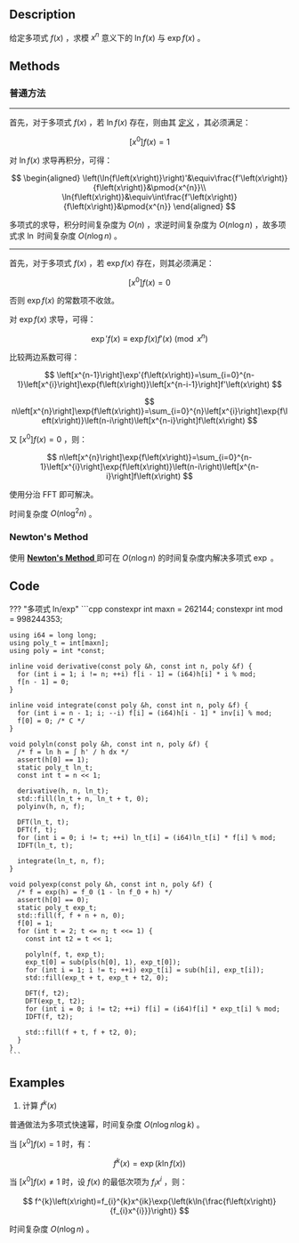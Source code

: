## Description

给定多项式 $f\left(x\right)$ ，求模 $x^{n}$ 意义下的 $\ln{f\left(x\right)}$ 与 $\exp{f\left(x\right)}$ 。

## Methods

### 普通方法

* * *

首先，对于多项式 $f\left(x\right)$ ，若 $\ln{f\left(x\right)}$ 存在，则由其 [定义](../intro/#_5) ，其必须满足：

$$
\left[x^{0}\right]f\left(x\right)=1
$$

对 $\ln{f\left(x\right)}$ 求导再积分，可得：

$$
\begin{aligned}
    \left(\ln{f\left(x\right)}\right)'&\equiv\frac{f'\left(x\right)}{f\left(x\right)}&\pmod{x^{n}}\\
    \ln{f\left(x\right)}&\equiv\int\frac{f'\left(x\right)}{f\left(x\right)}&\pmod{x^{n}}
\end{aligned}
$$

多项式的求导，积分时间复杂度为 $O\left(n\right)$ ，求逆时间复杂度为 $O\left(n\log{n}\right)$ ，故多项式求 $\ln$ 时间复杂度 $O\left(n\log{n}\right)$ 。

* * *

首先，对于多项式 $f\left(x\right)$ ，若 $\exp{f\left(x\right)}$ 存在，则其必须满足：

$$
\left[x^{0}\right]f\left(x\right)=0
$$

否则 $\exp{f\left(x\right)}$ 的常数项不收敛。

对 $\exp{f\left(x\right)}$ 求导，可得：

$$
\exp'{f\left(x\right)}\equiv\exp{f\left(x\right)}f'\left(x\right)\pmod{x^{n}}
$$

比较两边系数可得：

$$
\left[x^{n-1}\right]\exp'{f\left(x\right)}=\sum_{i=0}^{n-1}\left[x^{i}\right]\exp{f\left(x\right)}\left[x^{n-i-1}\right]f'\left(x\right)
$$

$$
n\left[x^{n}\right]\exp{f\left(x\right)}=\sum_{i=0}^{n}\left[x^{i}\right]\exp{f\left(x\right)}\left(n-i\right)\left[x^{n-i}\right]f\left(x\right)
$$

又 $\left[x^{0}\right]f\left(x\right)=0$ ，则：

$$
n\left[x^{n}\right]\exp{f\left(x\right)}=\sum_{i=0}^{n-1}\left[x^{i}\right]\exp{f\left(x\right)}\left(n-i\right)\left[x^{n-i}\right]f\left(x\right)
$$

使用分治 FFT 即可解决。

时间复杂度 $O\left(n\log^{2}{n}\right)$ 。

### Newton's Method

使用 [ **Newton's Method** ](./newton.md#newtons-method) 即可在 $O\left(n\log{n}\right)$ 的时间复杂度内解决多项式 $\exp$ 。

## Code

??? "多项式 ln/exp"
    ```cpp
    constexpr int maxn = 262144;
    constexpr int mod = 998244353;
    
    using i64 = long long;
    using poly_t = int[maxn];
    using poly = int *const;
    
    inline void derivative(const poly &h, const int n, poly &f) {
      for (int i = 1; i != n; ++i) f[i - 1] = (i64)h[i] * i % mod;
      f[n - 1] = 0;
    }
    
    inline void integrate(const poly &h, const int n, poly &f) {
      for (int i = n - 1; i; --i) f[i] = (i64)h[i - 1] * inv[i] % mod;
      f[0] = 0; /* C */
    }
    
    void polyln(const poly &h, const int n, poly &f) {
      /* f = ln h = ∫ h' / h dx */
      assert(h[0] == 1);
      static poly_t ln_t;
      const int t = n << 1;
    
      derivative(h, n, ln_t);
      std::fill(ln_t + n, ln_t + t, 0);
      polyinv(h, n, f);
    
      DFT(ln_t, t);
      DFT(f, t);
      for (int i = 0; i != t; ++i) ln_t[i] = (i64)ln_t[i] * f[i] % mod;
      IDFT(ln_t, t);
    
      integrate(ln_t, n, f);
    }
    
    void polyexp(const poly &h, const int n, poly &f) {
      /* f = exp(h) = f_0 (1 - ln f_0 + h) */
      assert(h[0] == 0);
      static poly_t exp_t;
      std::fill(f, f + n + n, 0);
      f[0] = 1;
      for (int t = 2; t <= n; t <<= 1) {
        const int t2 = t << 1;
    
        polyln(f, t, exp_t);
        exp_t[0] = sub(pls(h[0], 1), exp_t[0]);
        for (int i = 1; i != t; ++i) exp_t[i] = sub(h[i], exp_t[i]);
        std::fill(exp_t + t, exp_t + t2, 0);
    
        DFT(f, t2);
        DFT(exp_t, t2);
        for (int i = 0; i != t2; ++i) f[i] = (i64)f[i] * exp_t[i] % mod;
        IDFT(f, t2);
    
        std::fill(f + t, f + t2, 0);
      }
    }
    ```

## Examples

1.  计算 $f^{k}\left(x\right)$ 

普通做法为多项式快速幂，时间复杂度 $O\left(n\log{n}\log{k}\right)$ 。

当 $\left[x^{0}\right]f\left(x\right)=1$ 时，有：

$$
f^{k}\left(x\right)=\exp{\left(k\ln{f\left(x\right)}\right)}
$$

当 $\left[x^{0}\right]f\left(x\right)\neq 1$ 时，设 $f\left(x\right)$ 的最低次项为 $f_{i}x^{i}$ ，则：

$$
f^{k}\left(x\right)=f_{i}^{k}x^{ik}\exp{\left(k\ln{\frac{f\left(x\right)}{f_{i}x^{i}}}\right)}
$$

时间复杂度 $O\left(n\log{n}\right)$ 。

